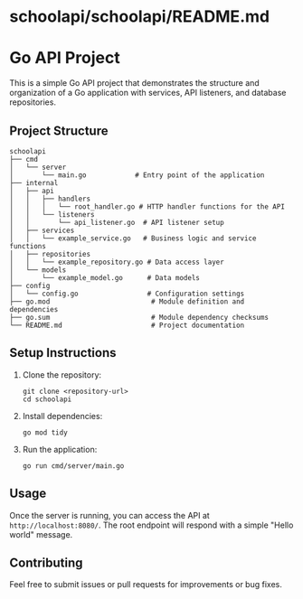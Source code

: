 # schoolapi/schoolapi/README.md

# Go API Project

This is a simple Go API project that demonstrates the structure and organization of a Go application with services, API listeners, and database repositories.

## Project Structure

```
schoolapi
├── cmd
│   └── server
│       └── main.go            # Entry point of the application
├── internal
│   ├── api
│   │   ├── handlers
│   │   │   └── root_handler.go # HTTP handler functions for the API
│   │   └── listeners
│   │       └── api_listener.go  # API listener setup
│   ├── services
│   │   └── example_service.go   # Business logic and service functions
│   ├── repositories
│   │   └── example_repository.go # Data access layer
│   └── models
│       └── example_model.go      # Data models
├── config
│   └── config.go                 # Configuration settings
├── go.mod                         # Module definition and dependencies
├── go.sum                         # Module dependency checksums
└── README.md                      # Project documentation
```

## Setup Instructions

1. Clone the repository:
   ```
   git clone <repository-url>
   cd schoolapi
   ```

2. Install dependencies:
   ```
   go mod tidy
   ```

3. Run the application:
   ```
   go run cmd/server/main.go
   ```

## Usage

Once the server is running, you can access the API at `http://localhost:8080/`. The root endpoint will respond with a simple "Hello world" message.

## Contributing

Feel free to submit issues or pull requests for improvements or bug fixes.